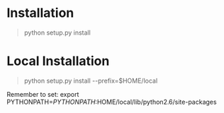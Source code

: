 # Installation

> python setup.py install 




# Local Installation

> python setup.py install  --prefix=$HOME/local

Remember to set:
export PYTHONPATH=$PYTHONPATH:$HOME/local/lib/python2.6/site-packages

